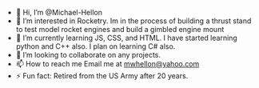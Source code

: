 - 👋 Hi, I’m @Michael-Hellon
- 👀 I’m interested in Rocketry. Im in the process of building a thrust stand to test model rocket engines and build a gimbled engine mount
- 🌱 I’m currently learning JS, CSS, and HTML. I have started learning python and C++ also. I plan on learning C# also.
- 💞️ I’m looking to collaborate on any projects.
- 📫 How to reach me Email me at mwhellon@yahoo.com
- ⚡ Fun fact: Retired from the US Army after 20 years. 

<!---
Michael-Hellon/Michael-Hellon is a ✨ special ✨ repository because its `README.md` (this file) appears on your GitHub profile.
You can click the Preview link to take a look at your changes.
--->

